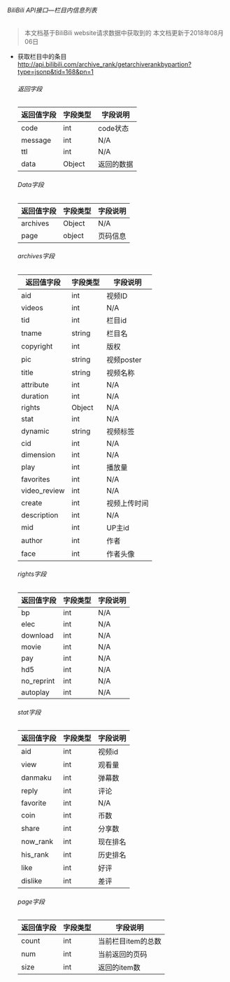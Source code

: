 ###### BiliBili API接口—栏目内信息列表
> 本文档基于BiliBili website请求数据中获取到的
> 本文档更新于2018年08月06日

- 获取栏目中的条目
   http://api.bilibili.com/archive_rank/getarchiverankbypartion?type=jsonp&tid=168&pn=1
   ###### 返回字段
   |返回值字段|字段类型|字段说明|
   |---|---|---|
   |code|int|code状态|
   |message|int|N/A|
   |ttl|int|N/A|
   |data|Object|返回的数据|

   ###### Data字段
   |返回值字段|字段类型|字段说明|
   |---|---|---|
   |archives|Object|N/A|
   |page|object|页码信息|

   ###### archives字段
   |返回值字段|字段类型|字段说明|
   |---|---|---|
   |aid|int|视频ID|
   |videos|int|N/A|
   |tid|int|栏目id|
   |tname|string|栏目名|
   |copyright|int|版权|
   |pic|string|视频poster|
   |title|string|视频名称|
   |attribute|int|N/A|
   |duration|int|N/A|
   |rights|Object|N/A|
   |stat|int|N/A|
   |dynamic|string|视频标签|
   |cid|int|N/A|
   |dimension|int|N/A|
   |play|int|播放量|
   |favorites|int|N/A|
   |video_review|int|N/A|
   |create|int|视频上传时间|
   |description|int|N/A|
   |mid|int|UP主id|
   |author|int|作者|
   |face|int|作者头像|

   ###### rights字段
   |返回值字段|字段类型|字段说明|
   |---|---|---|
   |bp|int|N/A|
   |elec|int|N/A|
   |download|int|N/A|
   |movie|int|N/A|
   |pay|int|N/A|
   |hd5|int|N/A|
   |no_reprint|int|N/A|
   |autoplay|int|N/A|

   ###### stat字段
   |返回值字段|字段类型|字段说明|
   |---|---|---|
   |aid|int|视频id|
   |view|int|观看量|
   |danmaku|int|弹幕数|
   |reply|int|评论|
   |favorite|int|N/A|
   |coin|int|币数|
   |share|int|分享数|
   |now_rank|int|现在排名|
   |his_rank|int|历史排名|
   |like|int|好评|
   |dislike|int|差评|

   ###### page字段
   |返回值字段|字段类型|字段说明|
   |---|---|---|
   |count|int|当前栏目item的总数|
   |num|int|当前返回的页码|
   |size|int|返回的item数|
